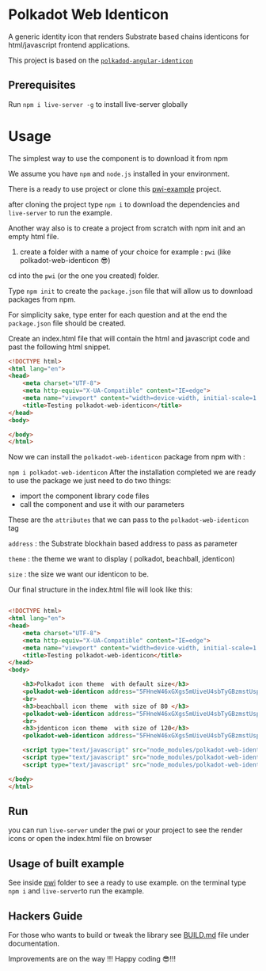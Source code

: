 # Polkadot Web Identicon

A generic identity icon that renders Substrate based chains identicons for  html/javascript frontend applications.

This project is based on the [`polkadod-angular-identicon`](https://github.com/RidOne-technologies/polkadot-angular-identicon)


## Prerequisites

Run `npm i live-server -g` to install live-server globally

# Usage

The simplest way to use the component is to download it from npm

We assume you have `npm` and `node.js` installed in your environment.

There is a ready to use project  or clone this [pwi-example](https://github.com/RidOne-technologies/pwi-example) project.

after cloning the project type `npm i` to download the dependencies and `live-server` to run the example.


Another way also is to create a project from scratch with npm init and an empty html file.

1) create a folder with a name of your choice for example :
`pwi` (like polkadot-web-identicon 😎)

cd into the `pwi` (or the one you created) folder.

Type `npm init` to create the `package.json` file that will allow us to download packages from npm.

For simplicity sake, type enter for each question and at the end the `package.json` file should be created.

Create an index.html file that will contain the html and javascript code and past the following html snippet.

```html
<!DOCTYPE html>
<html lang="en">
<head>
    <meta charset="UTF-8">
    <meta http-equiv="X-UA-Compatible" content="IE=edge">
    <meta name="viewport" content="width=device-width, initial-scale=1.0">
    <title>Testing polkadot-web-identicon</title>
</head>
<body>

</body>
</html>
```

Now we can install the `polkadot-web-identicon` package from npm with :

 `npm i polkadot-web-identicon` 
After the installation completed we are ready to use the package we just need to do two things:

- import the component library code files
- call the component and use it with our parameters

These are the `attributes` that we can pass to the `polkadot-web-identicon` tag

`address` : the Substrate blockhain based address to pass as parameter

`theme` : the theme we want to display ( polkadot, beachball, jdenticon)

`size` : the size we want our identicon to be.

Our final structure in the index.html file will look like this:

```html

<!DOCTYPE html>
<html lang="en">
<head>
    <meta charset="UTF-8">
    <meta http-equiv="X-UA-Compatible" content="IE=edge">
    <meta name="viewport" content="width=device-width, initial-scale=1.0">
    <title>Testing polkadot-web-identicon</title>
</head>
<body>

    <h3>Polkadot icon theme  with default size</h3>
    <polkadot-web-identicon address="5FHneW46xGXgs5mUiveU4sbTyGBzmstUspZC92UhjJM694ty" theme="polkadot"></polkadot-web-identicon>
    <br>
    <h3>beachball icon theme  with size of 80 </h3>
    <polkadot-web-identicon address="5FHneW46xGXgs5mUiveU4sbTyGBzmstUspZC92UhjJM694ty" theme="beachball" size="80"></polkadot-web-identicon>
    <br>
    <h3>jdenticon icon theme  with size of 120</h3>
    <polkadot-web-identicon address="5FHneW46xGXgs5mUiveU4sbTyGBzmstUspZC92UhjJM694ty" theme="jdenticon" size="120"></polkadot-web-identicon>

    <script type="text/javascript" src="node_modules/polkadot-web-identicon/main.js"></script>
    <script type="text/javascript" src="node_modules/polkadot-web-identicon/polyfills.js"></script>
    <script type="text/javascript" src="node_modules/polkadot-web-identicon/runtime.js"></script>

</body>
</html>
```

## Run

you can run `live-server` under the pwi or your project to see the render icons 
or open the index.html file on browser

## Usage of built example
See inside [pwi](pwi/index.html) folder to see a ready to use example.
on the terminal type `npm i` and `live-server`to run the example.


## Hackers Guide

For those who wants to build or tweak the library see [BUILD.md](documentation/BUILD.md) file under documentation.

Improvements are on the way !!!
Happy coding 😎!!!
